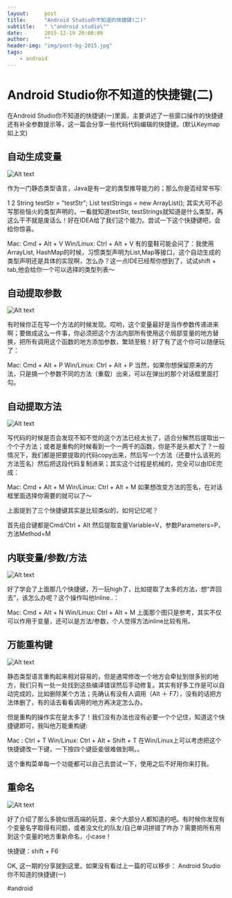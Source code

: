 ```yaml
---
layout:     post
title:      "Android Studio你不知道的快捷键(二)"
subtitle:   " \"android studio\""
date:       2015-12-19 20:00:00
author:     ""
header-img: "img/post-bg-2015.jpg"
tags:
    - android
---
```



 

# Android Studio你不知道的快捷键(二)

在Android Studio你不知道的快捷键(一)里面，主要讲述了一些窗口操作的快捷键还有补全参数提示等，这一篇会分享一些代码代码编辑的快捷键。(默认Keymap如上文)

## 自动生成变量 ##

![Alt text](http://7xp3xc.com1.z0.glb.clouddn.com/201512-12-1.gif "Optional title")

作为一门静态类型语言，Java是有一定的类型推导能力的；那么你是否经常书写:

1
2
String testStr = "testStr";
List<String> testStrings = new ArrayList<String>();
其实大可不必写那些恼火的类型声明的，一看就知道testStr, testStrings就知道是什么类型，再这么干不就是废话么！好在IDEA给了我们这个能力。尝试一下这个快捷键吧，会给你惊喜。

Mac: Cmd + Alt + V
Win/Linux: Ctrl + Alt + V
有的童鞋可能会问了：我使用ArrayList, HashMap的时候，习惯类型声明为List,Map等接口，这个自动生成的类型声明还是具体的实现啊，怎么办？这一点IDE已经帮你想到了，试试shift + tab,他会给你一个可以选择的类型列表～

## 自动提取参数 ## 
![Alt text](http://7xp3xc.com1.z0.glb.clouddn.com/201512-12-2.gif "Optional title")

有时候你正在写一个方法的时候发现。哎哟，这个变量最好是当作参数传递进来啊；要做成这么一件事，你必须把这个方法内部所有使用这个局部变量的地方替换，把所有调用这个函数的地方添加参数，繁琐至极！好了有了这个你可以随便玩了：

Mac: Cmd + Alt + P
Win/Linux: Ctrl + Alt + P
当然，如果你想保留原来的方法，只是搞一个参数不同的方法（重载）出来，可以在弹出的那个对话框里面打勾。

## 自动提取方法 ## 

![Alt text](http://7xp3xc.com1.z0.glb.clouddn.com/201512-12-3.gif "Optional title")

写代码的时候是否会发现不知不觉的这个方法已经太长了，适合分解然后提取出一个个子方法；或者是重构的时候看到一个一两千的函数，你是不是头都大了？一般情况下，我们都是把要提取的代码copy出来，然后写一个方法（还要什么该死的方法签名）然后把这段代码复制进来；其实这个过程是机械的，完全可以由IDE完成：

Mac: Cmd + Alt + M
Win/Linux: Ctrl + Alt + M
如果想改变方法的签名，在对话框里面选择你需要的就可以了～

上面提到了三个快捷键其实是比较类似的，如何记忆呢？

首先组合键都是Cmd/Ctrl + Alt
然后提取变量Variable=V，参数Parameters=P，方法Method=M

## 内联变量/参数/方法 ## 
![Alt text](http://7xp3xc.com1.z0.glb.clouddn.com/201512-12-4.gif "Optional title")

好了学会了上面那几个快捷键，万一玩high了，比如提取了太多的方法，想“弄回去”，该怎么办呢？这个操作叫他Inline..：

Mac: Cmd + Alt + N
Win/Linux: Ctrl + Alt + M
上面那个图只是参考，其实不仅可以作用于变量，还可以是方法/参数，个人觉得方法inline比较有用。

## 万能重构键 ## 

![Alt text](http://7xp3xc.com1.z0.glb.clouddn.com/201512-12-5.png "Optional title")

静态类型语言重构起来相对容易的，但是通常修改一个地方会牵扯到很多别的地方，我们只有一处一处找到这些编译错误然后手动修复。其实有好多工作是可以自动完成的，比如删除某个方法；先确认有没有人调用（Alt ＋ F7），没有的话把方法体删了，有的话去看看调用的地方再决定怎么办。

但是重构的操作实在是太多了！我们没有办法也没有必要一个个记住，知道这个快捷键即可，我叫他万能重构键:

Mac : Ctrl + T
Win/Linux: Ctrl + Alt + Shift + T
在Win/Linux上可以考虑把这个快捷键改一下键，一下按四个键臣妾很难做到啊。。

这个重构菜单每一个功能都可以自己去尝试一下，使用之后不好用你来打我。

## 重命名 ## 

![Alt text](http://7xp3xc.com1.z0.glb.clouddn.com/201512-12-6.gif "Optional title")

好了介绍了那么多貌似很高端的玩意，来个大部分人都知道的吧。有时候你发现有个变量名字取得有问题，或者没文化的队友/自己单词拼错了咋办？需要把所有用到这个变量的地方重新命名，小case！

快捷键：shift + F6

OK, 这一期的分享就到这里。如果没有看过上一篇的可以移步：
Android Studio你不知道的快捷键(一)

#android